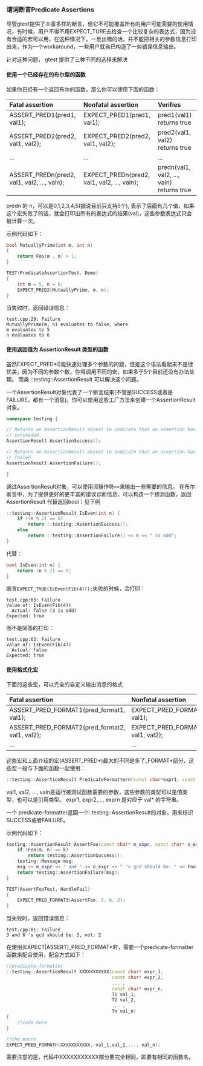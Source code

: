 ### 谓词断言Predicate Assertions 

尽管gtest提供了丰富多样的断言，但它不可能覆盖所有的用户可能需要的使用情况，有时候，用户不得不用EXPECT_TURE去检查一个比较复杂的表达式，因为没有合适的宏可以用，在这种情况下，一旦出错的话，并不能把相关的参数信息打印出来，作为一个workaround，一些用户就自已构造了一些错误信息输出。

针对这种问题， gtest 提供了三种不同的选择来解决

#### 使用一个已经存在的布尔型的函数

如果你已经有一个返回布尔的函数，那么你可以使用下面的函数：

| **Fatal assertion**                         | **Nonfatal assertion**                      | **Verifies**                              |
| :------------------------------------------ | :------------------------------------------ | :---------------------------------------- |
| ASSERT_PRED1(pred1, val1);                  | EXPECT_PRED1(pred1, val1);                  | pred1(val1) returns true                  |
| ASSERT_PRED2(pred2, val1, val2);            | EXPECT_PRED2(pred2, val1, val2);            | pred2(val1, val2) returns true            |
| ...                                         | ...                                         | ...                                       |
| ASSERT_PREDn(pred2, val1, val2, ..., valn); | EXPECT_PREDn(pred2, val1, val2, ..., valn); | predn(val1, val2, ..., valn) returns true |

predn 的 n，可以是0,1,2,3,4,5(据说目前只支持5个), 表示了后面有几个值，如果这个宏失败了的话，就会打印出所有的表达式的结果(val)，这些参数表达式只会被计算一次。

示例代码如下：

```cpp
bool MutuallyPrime(int m, int n)
{
    return Foo(m , n) > 1;
}

TEST(PredicateAssertionTest, Demo)
{
    int m = 5, n = 6;
    EXPECT_PRED2(MutuallyPrime, m, n);
}
```

当失败时，返回错误信息：
```
test.cpp:29: Failure
MutuallyPrime(m, n) evaluates to false, where
m evaluates to 5
n evaluates to 6
```

#### 使用返回值为 AssertionResult 类型的函数

虽然EXPECT_PRED*()能快速处理多个参数的问题，但是这个语法看起来不是很优美，因为不同的参数个数，你得调用不同的宏，如果多于5个目前还没有办法处理。 而类 ::testing::AssertionResult 可以解决这个问题。

一个AssertionResult对象代表了一个断言结果(不管是SUCCESS或者是FAILURE，都有一个消息)。你可以使用这些工厂方法来创建一个AssertionResult对象。
```cpp
namespace testing {

// Returns an AssertionResult object to indicate that an assertion has
// succeeded.
AssertionResult AssertionSuccess();

// Returns an AssertionResult object to indicate that an assertion has
// failed.
AssertionResult AssertionFailure();

}
```

通过AssertionResult对象，可以使用流操作符`<<`来输出一些需要的信息。
在布尔断言中，为了提供更好的更丰富的错误诊断信息，可以构造一个预测函数，返回AssertionResult 代替返回bool：见下例
```cpp
::testing::AssertionResult IsEven(int n) {
    if ((n % 2) == 0)
        return ::testing::AssertionSuccess();
    else
        return ::testing::AssertionFailure() << n << " is odd";
}
```
代替：
```cpp
bool IsEven(int n) {
    return (n % 2) == 0;
}
```
断言`EXPECT_TRUE(IsEven(Fib(4)));`失败的时候，会打印：
```
test.cpp:63: Failure
Value of: IsEven(Fib(4))
  Actual: false (3 is odd)
Expected: true
```
而不是简答的打印：
```
test.cpp:63: Failure
Value of: IsEven(Fib(4))
  Actual: false
Expected: true
```

#### 使用格式化宏

下面的这些宏，可以完全的自定义输出消息的格式

| **Fatal assertion**                            | **Nonfatal assertion**                         | **Verifies**                           |
| :--------------------------------------------- | :--------------------------------------------- | :------------------------------------- |
| ASSERT_PRED_FORMAT1(pred_format1, val1);       | EXPECT_PRED_FORMAT1(pred_format1, val1);       | pred_format1(val1) is successful       |
| ASSERT_PRED_FORMAT2(pred_format2, val1, val2); | EXPECT_PRED_FORMAT2(pred_format2, val1, val2); | pred_format2(val1, val2) is successful |
| ...                                            | ...                                            | ...                                    |

这些宏和上面介绍的宏(ASSERT_PRED*)最大的不同是多了_FORMAT*部分，这些宏一般与下面的函数一起使用：
```cpp
::testing::AssertionResult PredicateFormattern(const char*expr1, const char*expr2, ... const char*exprn, T1val1, T2val2, ... Tnvaln);
```

val1, val2, ..., valn是运行被测试函数需要的参数，这些参数的类型可以是值类型，也可以是引用类型。 expr1, expr2,..., exprn 是对应于 val* 的字符串。

一个 predicate-formatter返回一个::testing::AssertionResult的对象，用来标识SUCCESS或者FAILURE。

示例代码如下：

```cpp
testing::AssertionResult AssertFoo(const char* m_expr, const char* n_expr, const char* k_expr, int m, int n, int k) {
    if (Foo(m, n) == k)
        return testing::AssertionSuccess();
    testing::Message msg;
    msg << m_expr << " and " << n_expr << " 's gcd should be: " << Foo(m, n) << " , not " << k_expr;
    return testing::AssertionFailure(msg);
}

TEST(AssertFooTest, HandleFail)
{
    EXPECT_PRED_FORMAT3(AssertFoo, 3, 6, 2);
}
```

当失败时，返回错误信息：
```
test.cpp:81: Failure
3 and 6 's gcd should be: 3, not: 2
```

在使用(EXPECT|ASSERT)_PRED_FORMAT*时，需要一个predicate-formatter函数来配合使用，配合方式如下：
```cpp
//predicate-formatter
::testing::AssertionResult XXXXXXXXXXX(const char* expr_1,
                                       const char* expr_2,
                                       ... ,
                                       const char* expr_n,
                                       T1 val_1,
                                       T2 val_2,
                                       ... ,
                                       Tn val_n)
{
    //code here
}

//the macro
EXPECT_PRED_FORMATn(XXXXXXXXXXX, val_1,val_2,..., val_n);
```

需要注意的是，代码中XXXXXXXXXXX部分要完全相同，即要有相同的函数名。
